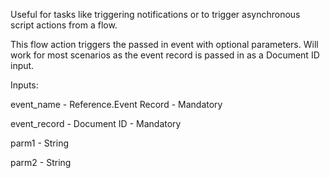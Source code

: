 Useful for tasks like triggering notifications or to trigger asynchronous script actions from a flow. 

This flow action triggers the passed in event with optional parameters. Will work for most scenarios as the event record is passed in as a Document ID input.

Inputs:

event_name		- Reference.Event Record - Mandatory

event_record	- Document ID            - Mandatory

parm1					- String 

parm2					- String

